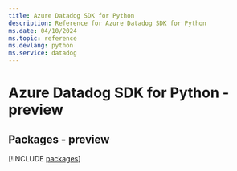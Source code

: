 ```yaml
---
title: Azure Datadog SDK for Python
description: Reference for Azure Datadog SDK for Python
ms.date: 04/10/2024
ms.topic: reference
ms.devlang: python
ms.service: datadog
---
```

# Azure Datadog SDK for Python - preview
## Packages - preview
[!INCLUDE [packages](datadog-index.md)]